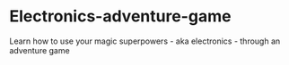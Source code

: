 # Electronics-adventure-game
Learn how to use your magic superpowers - aka electronics - through an adventure game
